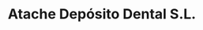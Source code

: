 ---
title: "Atache Depósito Dental S.L."
url: /villaviciosa-de-odon/atache-deposito-dental-s-l/
shop: suministros médicos
---